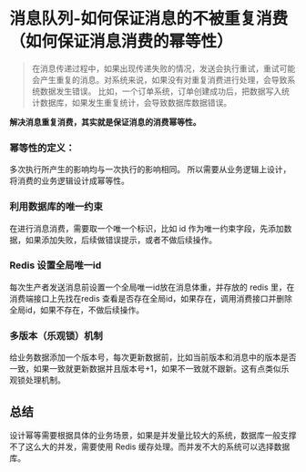 # 消息队列-如何保证消息的不被重复消费（如何保证消息消费的幂等性）

>在消息传递过程中，如果出现传递失败的情况，发送会执行重试，重试可能会产生重复的消息。对系统来说，如果没有对重复消费进行处理，会导致系统数据发生错误。
比如，一个订单系统，订单创建成功后，把数据写入统计数据库，如果发生重复统计，会导致数据库数据错误。

**解决消息重复消费，其实就是保证消息的消费幂等性。**
### 幂等性的定义：
多次执行所产生的影响均与一次执行的影响相同。
所以需要从业务逻辑上设计，将消费的业务逻辑设计成幂等性。

### 利用数据库的唯一约束
在进行消息消费，需要取一个唯一个标识，比如 id 作为唯一约束字段，先添加数据，如果添加失败，后续做错误提示，或者不做后续操作。

### Redis 设置全局唯一id
每次生产者发送消息前设置一个全局唯一id放在消息体重，并存放的 redis 里，在消费端接口上先找在redis 查看是否存在全局id，如果存在，调用消费接口并删除全局id，如果不存在，不做后续操作。

### 多版本（乐观锁）机制
给业务数据添加一个版本号，每次更新数据前，比如当前版本和消息中的版本是否一致，如果一致就更新数据并且版本号+1，如果不一致就不跟新。这有点类似乐观锁处理机制。

## 总结
设计幂等需要根据具体的业务场景，如果是并发量比较大的系统，数据库一般支撑不了这么大的并发，需要使用 Redis 缓存处理。而并发不大的系统可以选择数据库。
